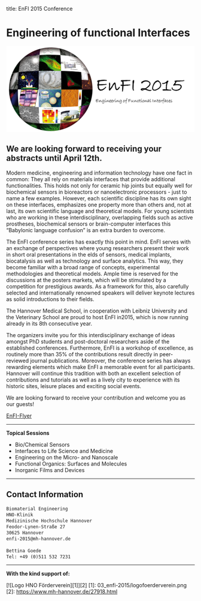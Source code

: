 title: EnFI 2015 Conference

Engineering of functional Interfaces
====================================

![Logo EnFI 2015](03_enfi-2015/neueslogo.png)

We are looking forward to receiving your abstracts until April 12th.
---

Modern medicine, engineering and information technology have one fact in common: They all rely on materials interfaces that provide additional functionalities. This holds not only for ceramic hip joints but equally well for biochemical sensors in bioreactors or nanoelectronic processors - just to name a few examples. However, each scientific discipline has its own sight on these interfaces, emphasizes one property more than others and, not at last, its own scientific language and theoretical models. For young scientists who are working in these interdisciplinary, overlapping fields such as active prostheses, biochemical sensors or brain-computer interfaces this “Babylonic language confusion” is an extra burden to overcome.

The EnFI conference series has exactly this point in mind. EnFI serves with an exchange of perspectives where young researchers present their work in short oral presentations in the   elds of sensors, medical implants, biocatalysis as well as technology and surface analytics. This way, they become familiar with a broad range of concepts, experimental methodologies and theoretical models. Ample time is reserved for the discussions at the posters markets, which will be stimulated by a competition for prestigious awards. As a framework for this, also carefully selected and internationally renowned speakers will deliver keynote lectures as solid introductions to their fields.

The Hannover Medical School, in cooperation with Leibniz University and the Veterinary School are proud to host EnFI in2015, which is now running already in its 8th consecutive year.
 
The organizers invite you for this interdisciplinary exchange of ideas amongst PhD students and post-doctoral researchers aside of the established conferences. Furthermore, EnFI is a workshop of excellence, as routinely more than 35% of the contributions result directly in peer-reviewed journal publications. Moreover, the conference series has always rewarding elements which make EnFI a memorable event for all participants. Hannover will continue this tradition with both an excellent selection of contributions and tutorials as well as a lively city to experience with its historic sites, leisure places and exciting social events.

We are looking forward to receive your contribution and welcome you as our guests!

[EnFI-Flyer](03_enfi-2015/enfi2015flyer.pdf)  

---
**Topical Sessions**   


* Bio/Chemical Sensors   
* Interfaces to Life Science and Medicine   
* Engineering on the Micro- and Nanoscale   
* Functional Organics: Surfaces and Molecules   
* Inorganic Films and Devices   

---


Contact Information
-------

```
Biomaterial Engineering
HNO-Klinik
Medizinische Hochschule Hannover
Feodor-Lynen-Straße 27
30625 Hannover
enfi-2015@mh-hannover.de

Bettina Goede
Tel: +49 (0)511 532 7231
```

--------------------------------------------------------
**With the kind support of:**



[![Logo HNO Förderverein][1]][2]
[1]: 03_enfi-2015/logofoerderverein.png
[2]: https://www.mh-hannover.de/27918.html